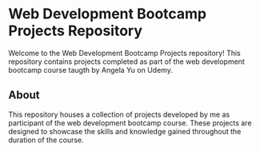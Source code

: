 # Web Development Bootcamp Projects Repository

Welcome to the Web Development Bootcamp Projects repository! This repository contains projects completed as part of the web development bootcamp course taugth by Angela Yu on Udemy.

## About

This repository houses a collection of projects developed by me as participant of the web development bootcamp course. These projects are designed to showcase the skills and knowledge gained throughout the duration of the  course.





